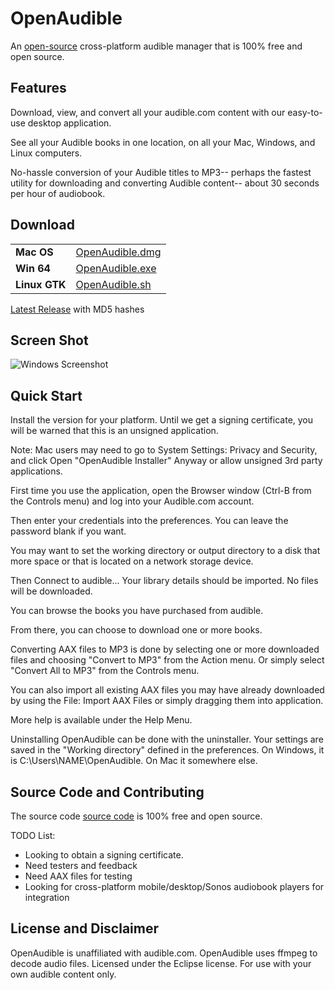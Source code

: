 # OpenAudible
An [open-source](https://github.com/openaudible/openaudible) cross-platform audible manager that is 100% free and open source.

## Features
Download, view, and convert all your audible.com content with our easy-to-use desktop application.

See all your Audible books in one location, on all your Mac, Windows, and Linux computers.  

No-hassle conversion of your Audible titles to MP3-- perhaps the fastest utility for downloading and converting Audible content-- about 30 seconds per hour of audiobook.

## Download

|         |           |
|:----------|:------------------|
| **Mac OS**   | [OpenAudible.dmg](https://github.com/openaudible/openaudible/releases/download/v1.1.3/OpenAudible_macos_1_1_3.dmg) |
| **Win 64**   | [OpenAudible.exe](https://github.com/openaudible/openaudible/releases/download/v1.1.3/OpenAudible_windows-x64_1_1_3.exe) |
| **Linux GTK**    | [OpenAudible.sh](https://github.com/openaudible/openaudible/releases/download/v1.1.3/OpenAudible_unix_1_1_3.sh) |

[Latest Release](https://github.com/openaudible/openaudible/releases/latest) with MD5 hashes

## Screen Shot
![Windows Screenshot](https://openaudible.github.io/images/open_audible_win.png)

## Quick Start
Install the version for your platform. Until we get a signing certificate, you will be warned that this is an unsigned application.

Note: Mac users may need to go to System Settings: Privacy and Security, and click Open "OpenAudible Installer" Anyway or allow unsigned 3rd party applications.

First time you use the application, open the Browser window (Ctrl-B from the Controls menu) and log into your Audible.com account.

Then enter your credentials into the preferences. You can leave the password blank if you want.

You may want to set the working directory or output directory to a disk that more space or that is located on a network storage device.

Then Connect to audible... Your library details should be imported. No files will be downloaded.

You can browse the books you have purchased from audible.

From there, you can choose to download one or more books.

Converting AAX files to MP3 is done by selecting one or more downloaded files and choosing "Convert to MP3" from the Action menu. Or simply select "Convert All to MP3" from the Controls menu.

You can also import all existing AAX files you may have already downloaded by using the File: Import AAX Files or simply dragging them into application.

More help is available under the Help Menu.

Uninstalling OpenAudible can be done with the uninstaller. Your settings are saved in the "Working directory" defined in the preferences. On Windows, it is C:\Users\NAME\OpenAudible. On Mac it somewhere else.

## Source Code and Contributing
The source code [source code](https://github.com/openaudible/openaudible) is 100% free and open source.

TODO List:
 - Looking to obtain a signing certificate.
 - Need testers and feedback
 - Need AAX files for testing
 - Looking for cross-platform mobile/desktop/Sonos audiobook players for integration

## License and Disclaimer
OpenAudible is unaffiliated with audible.com.
OpenAudible uses ffmpeg to decode audio files.
Licensed under the Eclipse license.
For use with your own audible content only.
